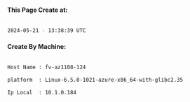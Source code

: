 
   
#### This Page Create at:

```bash

2024-05-21 - 13:38:39 UTC

```

#### Create By Machine:

```bash

Host Name : fv-az1108-124

platform  : Linux-6.5.0-1021-azure-x86_64-with-glibc2.35

Ip Local  : 10.1.0.184

```

